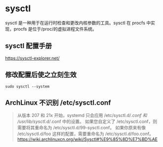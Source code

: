 # sysctl

sysctl 是一种用于在运行时检查和更改内核参数的工具。sysctl 在 procfs 中实现，procfs 是位于/proc/的虚拟进程文件系统。

## sysctl 配置手册

https://sysctl-explorer.net/

## 修改配置后使之立刻生效

`sudo sysctl --system`

## ArchLinux 不识别 /etc/sysctl.conf

> 从版本 207 和 21x 开始，systemd 只会应用 /etc/sysctl.d/*.conf 和 /usr/lib/sysctl.d/*.conf 中的设置。 如果您自定义了 /etc/sysctl.conf，则需要将其重命名为 /etc/sysctl.d/99-sysctl.conf。 如果你原来有像 /etc/sysctl.d/foo 这样的配置，需要重命名为 /etc/sysctl.d/foo.conf。
> https://wiki.archlinuxcn.org/wiki/Sysctl#%E9%85%8D%E7%BD%AE
